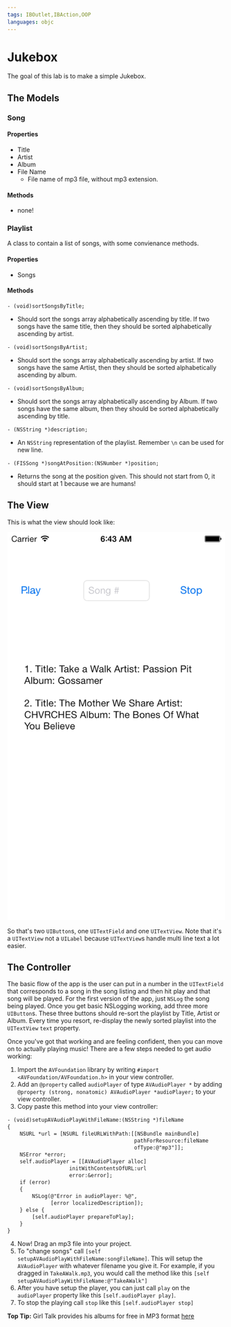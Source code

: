 ```yaml
---
tags: IBOutlet,IBAction,OOP
languages: objc
---
```


# Jukebox

The goal of this lab is to make a simple Jukebox.

## The Models

### Song

#### Properties

  * Title
  * Artist
  * Album
  * File Name
    * File name of mp3 file, without mp3 extension.

#### Methods

  * none!

### Playlist

A class to contain a list of songs, with some convienance methods.

#### Properties

  * Songs

#### Methods

```
- (void)sortSongsByTitle;
```
  
  * Should sort the songs array alphabetically ascending by title. If two songs have the same title, then they should be sorted alphabetically ascending by artist.

```
- (void)sortSongsByArtist;
```
    
  * Should sort the songs array alphabetically ascending by artist. If two songs have the same Artist, then they should be sorted alphabetically ascending by album.

```
- (void)sortSongsByAlbum;
```
    
  * Should sort the songs array alphabetically ascending by Album. If two songs have the same album, then they should be sorted alphabetically ascending by title.

```
- (NSString *)description;
```
   
  * An `NSString` representation of the playlist. Remember `\n` can be used for new line.

```
- (FISSong *)songAtPosition:(NSNumber *)position;
```
    
  * Returns the song at the position given. This should not start from 0, it should start at 1 because we are humans!

## The View

This is what the view should look like:

![](screenshot.png?raw=true)

So that's two `UIButton`s, one `UITextField` and one `UITextView`. Note that it's a `UITextView` not a `UILabel` because `UITextView`s handle multi line text a lot easier.

## The Controller

The basic flow of the app is the user can put in a number in the `UITextField` that corresponds to a song in the song listing and then hit play and that song will be played. For the first version of the app, just `NSLog` the song being played. Once you get basic NSLogging working, add three more `UIButton`s. These three buttons should re-sort the playlist by Title, Artist or Album. Every time you resort, re-display the newly sorted playlist into the `UITextView` `text` property. 

Once you've got that working and are feeling confident, then you can move on to actually playing music! There are a few steps needed to get audio working:

  1. Import the `AVFoundation` library by writing `#import <AVFoundation/AVFoundation.h>` in your view controller.
  2. Add an `@property` called `audioPlayer` of type `AVAudioPlayer *` by adding `@property (strong, nonatomic) AVAudioPlayer *audioPlayer;` to your view controller.
  3. Copy paste this method into your view controller:

  ```objc
  - (void)setupAVAudioPlayWithFileName:(NSString *)fileName
  {
      NSURL *url = [NSURL fileURLWithPath:[[NSBundle mainBundle]
                                           pathForResource:fileName
                                           ofType:@"mp3"]];
      NSError *error;
      self.audioPlayer = [[AVAudioPlayer alloc]
                      initWithContentsOfURL:url
                      error:&error];
      if (error)
      {
          NSLog(@"Error in audioPlayer: %@",
                [error localizedDescription]);
      } else {
          [self.audioPlayer prepareToPlay];
      }
  }
  ```
  4. Now! Drag an mp3 file into your project.
  5. To "change songs" call `[self setupAVAudioPlayWithFileName:songFileName]`. This will setup the `AVAudioPlayer` with whatever filename you give it. For example, if you dragged in `TakeAWalk.mp3`, you would call the method like this `[self setupAVAudioPlayWithFileName:@"TakeAWalk"]`
  6. After you have setup the player, you can just call `play` on the `audioPlayer` property like this `[self.audioPlayer play]`.
  7. To stop the playing call `stop` like this `[self.audioPlayer stop]`

**Top Tip:** Girl Talk provides his albums for free in MP3 format [here](http://illegal-art.net/girltalk/shop/index.html)
